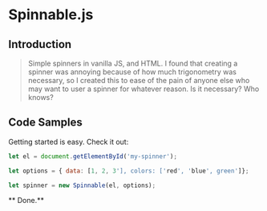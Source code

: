 # Spinnable.js

## Introduction

> Simple spinners in vanilla JS, and HTML.  I found that creating a spinner was annoying because of how much trigonometry was necessary, so I created this to ease of the pain of anyone else who may want to user a spinner for whatever reason. Is it necessary? Who knows?


## Code Samples

Getting started is easy. Check it out:

```javascript
let el = document.getElementById('my-spinner'); 

let options = { data: [1, 2, 3'], colors: ['red', 'blue', green']};

let spinner = new Spinnable(el, options);
```
** Done.**
